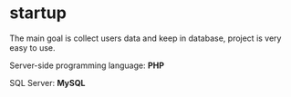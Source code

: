 # startup
The main goal is collect users data and keep in database, project is very easy to use.

<p>Server-side programming language: <b>PHP</b></p>
<p>SQL Server: <b>MySQL</b></p>
